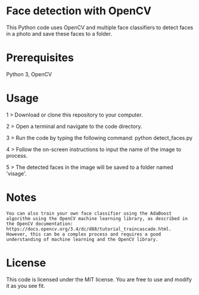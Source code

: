 # Face detection with OpenCV
This Python code uses OpenCV and multiple face classifiers to detect faces in a photo and save these faces to a folder.

# Prerequisites
Python 3,
OpenCV

# Usage
1 > Download or clone this repository to your computer.

2 > Open a terminal and navigate to the code directory.

3 > Run the code by typing the following command: python detect_faces.py

4 > Follow the on-screen instructions to input the name of the image to process.

5 > The detected faces in the image will be saved to a folder named 'visage'.

# Notes
`You can also train your own face classifier using the AdaBoost algorithm using the OpenCV machine learning library, as described in the OpenCV documentation: https://docs.opencv.org/3.4/dc/d88/tutorial_traincascade.html. However, this can be a complex process and requires a good understanding of machine learning and the OpenCV library.`

# License
This code is licensed under the MIT license. You are free to use and modify it as you see fit.